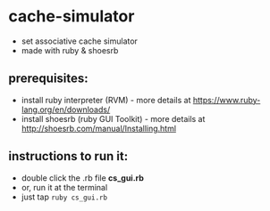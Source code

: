 # cache-simulator
- set associative cache simulator
- made with ruby & shoesrb

## prerequisites:
- install ruby interpreter (RVM) - more details at https://www.ruby-lang.org/en/downloads/
- install shoesrb (ruby GUI Toolkit) - more details at http://shoesrb.com/manual/Installing.html

## instructions to run it:
- double click the .rb file **cs_gui.rb**
- or, run it at the terminal
- just tap `ruby cs_gui.rb`
